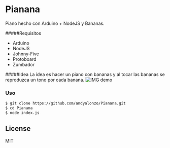 # Pianana

Piano hecho con Arduino + NodeJS y Bananas.

#####Requisitos
  - Arduino
  - NodeJS
  - Johnny-Five
  - Protoboard
  - Zumbador
  
#####Idea
La idea es hacer un piano con bananas y al tocar las bananas se
reproduzca un tono por cada banana.
![IMG demo](https://cdn.rawgit.com/andyalonzo/Pianana/master/pianana.svg)
### Uso

```sh
$ git clone https://github.com/andyalonzo/Pianana.git
$ cd Pianana
$ node index.js
```

License
----
MIT


